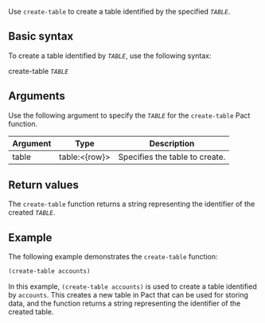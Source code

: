 Use `create-table` to create a table identified by the specified *`TABLE`*.

## Basic syntax

To create a table identified by *`TABLE`*, use the following syntax:

create-table *`TABLE`*

## Arguments

Use the following argument to specify the *`TABLE`* for the `create-table` Pact function.

| Argument | Type | Description |
| --- | --- | --- |
| table | table:<{row}> | Specifies the table to create. |

## Return values

The `create-table` function returns a string representing the identifier of the created *`TABLE`*.

## Example

The following example demonstrates the `create-table` function:

```lisp
(create-table accounts)
```

In this example, `(create-table accounts)` is used to create a table identified by `accounts`. This creates a new table in Pact that can be used for storing data, and the function returns a string representing the identifier of the created table.

